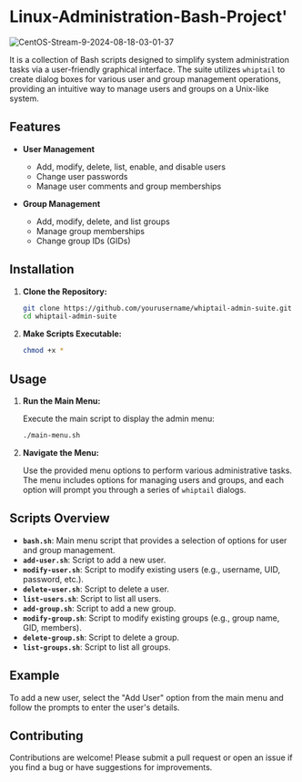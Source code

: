 # Linux-Administration-Bash-Project'

![CentOS-Stream-9-2024-08-18-03-01-37](https://github.com/user-attachments/assets/cb4eb10a-6b9a-4a9b-974d-714e2aa2783f)

It is a collection of Bash scripts designed to simplify system administration tasks via a user-friendly graphical interface. The suite utilizes `whiptail` to create dialog boxes for various user and group management operations, providing an intuitive way to manage users and groups on a Unix-like system.

## Features

- **User Management**
  - Add, modify, delete, list, enable, and disable users
  - Change user passwords
  - Manage user comments and group memberships

- **Group Management**
  - Add, modify, delete, and list groups
  - Manage group memberships
  - Change group IDs (GIDs)

## Installation

1. **Clone the Repository:**

   ```bash
   git clone https://github.com/yourusername/whiptail-admin-suite.git
   cd whiptail-admin-suite
   ```

2. **Make Scripts Executable:**

   ```bash
   chmod +x *
   ```

## Usage

1. **Run the Main Menu:**

   Execute the main script to display the admin menu:

   ```bash
   ./main-menu.sh
   ```

2. **Navigate the Menu:**

   Use the provided menu options to perform various administrative tasks. The menu includes options for managing users and groups, and each option will prompt you through a series of `whiptail` dialogs.

## Scripts Overview

- **`bash.sh`**: Main menu script that provides a selection of options for user and group management.
- **`add-user.sh`**: Script to add a new user.
- **`modify-user.sh`**: Script to modify existing users (e.g., username, UID, password, etc.).
- **`delete-user.sh`**: Script to delete a user.
- **`list-users.sh`**: Script to list all users.
- **`add-group.sh`**: Script to add a new group.
- **`modify-group.sh`**: Script to modify existing groups (e.g., group name, GID, members).
- **`delete-group.sh`**: Script to delete a group.
- **`list-groups.sh`**: Script to list all groups.

## Example

To add a new user, select the "Add User" option from the main menu and follow the prompts to enter the user's details.

## Contributing

Contributions are welcome! Please submit a pull request or open an issue if you find a bug or have suggestions for improvements.
